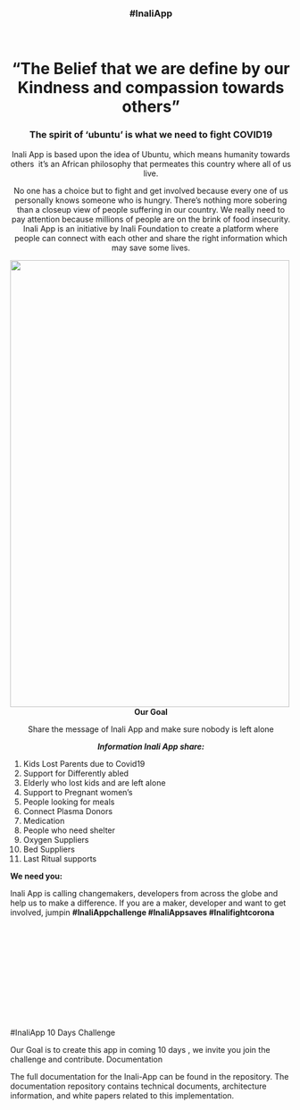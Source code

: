 <h3 align="center">#InaliApp</h3>
<br>
<h1 align="center">“The Belief that we are define by our Kindness and compassion towards others”</h1>
<h3 align="center">The spirit of ‘ubuntu’ is what we need to fight COVID­19</h3>
<p align="center">Inali App is based upon the idea of Ubuntu, which  means humanity towards others ­ it’s an African philosophy that permeates this country where all of us live.</p>
<p align="center"> No­ one has a choice but to fight and get involved because every one of us personally knows someone who is hungry. There’s nothing more sobering than a close­up view of people suffering in our country. We really need to pay attention because millions of people are on the brink of food insecurity. Inali App is an initiative by Inali Foundation to create a platform where people can connect with each other and share the right information which may save some lives.</p>
<p>
<img align="left" width="500" height="800" src="https://user-images.githubusercontent.com/83617812/117559814-14812600-b0a6-11eb-9f32-cf9ae969db60.jpeg">
 <p align="center"><b>Our Goal</b></p>
<p align="center">Share the message of Inali App and make sure nobody is left alone</p>
<p align="center"><em><b>Information Inali App share:</b></em></p>
<ol type="1">
  <li>Kids Lost Parents due to Covid­19</li>
  <li>Support for Differently abled</li>
  <li>Elderly who lost kids and are left alone</li>
  <li>Support to Pregnant women’s</li>
  <li>People looking for meals</li>
  <li>Connect Plasma Donors</li>
  <li>Medication</li>
  <li>People who need shelter</li>
  <li>Oxygen Suppliers</li>
  <li>Bed Suppliers</li>
  <li>Last Ritual supports</li>
</ol>  

<p><b>We need you:</b></p>
 <p>Inali App is calling change­makers, developers from across the globe and help us to make a difference. If you are a maker, developer and want to get involved, jump­in <b>#InaliAppchallenge #InaliAppsaves #Inalifightcorona</b></p>
 
 <br><br><br><br><br><br><br><br><br><br>
 
 <p>#InaliApp 10 Days Challenge 
 
 Our Goal is to create this app in coming 10 days , we invite you join the challenge and contribute. 
 Documentation

The full documentation for the Inali-App can be found in the repository. The documentation repository contains technical documents, architecture information, and white papers related to this implementation.
<p>


 

